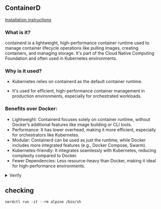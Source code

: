 ## ContainerD
[Installation instructions](https://github.com/containerd/containerd/blob/main/docs/getting-started.md)

### What is it?
containerd is a lightweight, high-performance container runtime used to manage container lifecycle operations like pulling images, creating containers, and managing storage. It's part of the Cloud Native Computing Foundation and often used in Kubernetes environments.

### Why is it used?

- Kubernetes relies on containerd as the default container runtime.

- It's used for efficient, high-performance container management in production environments, especially for orchestrated workloads.

### Benefits over Docker:
- Lightweight: Containerd focuses solely on container runtime, without Docker’s additional features like image building or CLI tools.
- Performance: It has lower overhead, making it more efficient, especially for orchestrators like Kubernetes.
- Modular: Containerd can be used as just the runtime, while Docker includes more integrated features (e.g., Docker Compose, Swarm).
- Kubernetes-friendly: It integrates seamlessly with Kubernetes, reducing complexity compared to Docker.
- Fewer Dependencies: Less resource-heavy than Docker, making it ideal for high-performance environments.

<details>
<summary>Verify</summary>

```
~/c/sgune-containers/c/nerdctl containerd-demo !1 ?1 > sudo systemctl start containerd                                  01:31:08 PM
~/c/sgune-containers/c/nerdctl containerd-demo !1 ?1 > sudo systemctl enable containerd                                 01:31:36 PM
~/c/sgune-containers/c/nerdctl containerd-demo !1 ?1 > sudo systemctl status containerd                                 01:31:46 PM
● containerd.service - containerd container runtime
     Loaded: loaded (/lib/systemd/system/containerd.service; enabled; vendor preset: enabled)
     Active: active (running) since Sun 2024-12-01 13:15:28 IST; 16min ago
       Docs: https://containerd.io
   Main PID: 7214 (containerd)
      Tasks: 12
     Memory: 20.7M
     CGroup: /system.slice/containerd.service
             └─7214 /usr/bin/containerd

Dec 01 13:15:28 DESKTOP-KBBD829 containerd[7214]: time="2024-12-01T13:15:28.801033667+05:30" level=info msg="Start subscribing cont>
Dec 01 13:15:28 DESKTOP-KBBD829 containerd[7214]: time="2024-12-01T13:15:28.801154417+05:30" level=info msg="Start recovering state"
Dec 01 13:15:28 DESKTOP-KBBD829 containerd[7214]: time="2024-12-01T13:15:28.801278703+05:30" level=info msg=serving... address=/run>
Dec 01 13:15:28 DESKTOP-KBBD829 containerd[7214]: time="2024-12-01T13:15:28.801286547+05:30" level=info msg="Start event monitor"
Dec 01 13:15:28 DESKTOP-KBBD829 containerd[7214]: time="2024-12-01T13:15:28.801352927+05:30" level=info msg="Start snapshots syncer"
Dec 01 13:15:28 DESKTOP-KBBD829 containerd[7214]: time="2024-12-01T13:15:28.801395887+05:30" level=info msg="Start cni network conf>
Dec 01 13:15:28 DESKTOP-KBBD829 containerd[7214]: time="2024-12-01T13:15:28.801427317+05:30" level=info msg="Start streaming server"
Dec 01 13:15:28 DESKTOP-KBBD829 containerd[7214]: time="2024-12-01T13:15:28.801402593+05:30" level=info msg=serving... address=/run>
Dec 01 13:15:28 DESKTOP-KBBD829 containerd[7214]: time="2024-12-01T13:15:28.801758947+05:30" level=info msg="containerd successfull>
Dec 01 13:15:28 DESKTOP-KBBD829 systemd[1]: Started containerd container runtime.
```
</details>

## checking

```
nerdctl run -it --rm alpine /bin/sh

```


